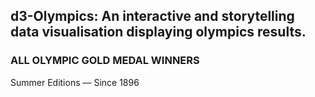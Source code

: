## d3-Olympics: An interactive and storytelling data visualisation displaying olympics results.

### ALL OLYMPIC GOLD MEDAL WINNERS
Summer Editions — Since 1896

